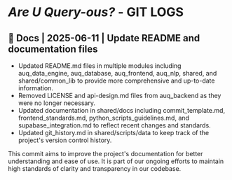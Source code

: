 # *Are U Query-ous?* - GIT LOGS

## 📄 Docs | 2025-06-11 | Update README and documentation files

- Updated README.md files in multiple modules including auq_data_engine, auq_database, auq_frontend, auq_nlp, shared, and shared/common_lib to provide more comprehensive and up-to-date information.
- Removed LICENSE and api-design.md files from auq_backend as they were no longer necessary.
- Updated documentation in shared/docs including commit_template.md, frontend_standards.md, python_scripts_guidelines.md, and supabase_integration.md to reflect recent changes and standards.
- Updated git_history.md in shared/scripts/data to keep track of the project's version control history.

This commit aims to improve the project's documentation for better understanding and ease of use. It is part of our ongoing efforts to maintain high standards of clarity and transparency in our codebase.
